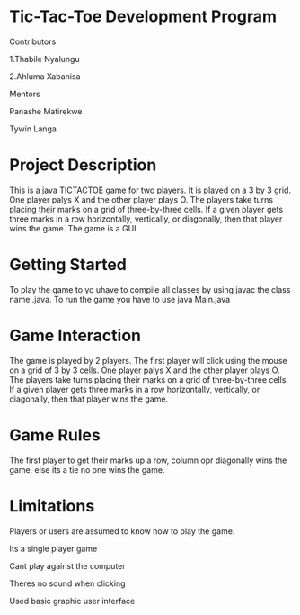 # Tic-Tac-Toe Development Program 

Contributors

1.Thabile Nyalungu

2.Ahluma Xabanisa

Mentors

Panashe Matirekwe

Tywin Langa

# Project Description 

This is a java TICTACTOE game for two players. It is played on a 3 by 3 grid. One player palys X and the other player plays O. The players take turns placing their marks on a grid of three-by-three cells. If a given player gets three marks in a row horizontally, vertically, or diagonally, then that player wins the game.
The game is a GUI.

# Getting Started

To play the game to yo uhave to compile all classes by using javac the class name .java.  To run the game you have to use java Main.java 


# Game Interaction
The game is played by 2 players. The first player will click using the mouse on a grid of 3 by 3 cells. One player palys X and the other player plays O. The players take turns placing their marks on a grid of three-by-three cells. If a given player gets three marks in a row horizontally, vertically, or diagonally, then that player wins the game.

# Game Rules
The first player to get their marks up a row, column opr diagonally wins the game, else its a tie no one wins the game.

# Limitations

Players or users are assumed to know how to play the game. 

Its a single player game

Cant play against the computer 

Theres no sound when clicking

Used basic graphic user interface


